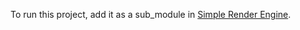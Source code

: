 To run this project, add it as a sub_module in [Simple Render Engine](https://github.com/hgdebarba/SimpleRenderEngineProject).
